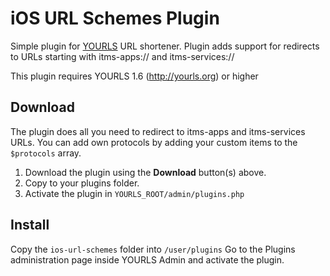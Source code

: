 iOS URL Schemes Plugin
=============================

Simple plugin for <a href="http://yourls.org">YOURLS</a> URL shortener. Plugin adds support for redirects to URLs starting with itms-apps:// and itms-services://

This plugin requires YOURLS 1.6 (http://yourls.org) or higher

Download
--------
The plugin does all you need to redirect to itms-apps and itms-services URLs. You can add own protocols by adding your custom items to the <code>$protocols</code> array.

1. Download the plugin using the <b>Download</b> button(s) above.
2. Copy to your plugins folder.
3. Activate the plugin in <code>YOURLS_ROOT/admin/plugins.php</code>

Install
-------

Copy the <code>ios-url-schemes</code> folder into <code>/user/plugins</code>
Go to the Plugins administration page inside YOURLS Admin and activate the plugin.
